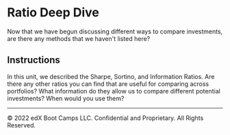 # Ratio Deep Dive

Now that we have begun discussing different ways to compare investments, are there any methods that we haven't listed here?

## Instructions

In this unit, we described the Sharpe, Sortino, and Information Ratios. Are there any other ratios you can find that are useful for comparing across portfolios? What information do they allow us to compare different potential investments? When would you use them?


---

© 2022 edX Boot Camps LLC. Confidential and Proprietary. All Rights Reserved.
